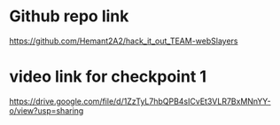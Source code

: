 # Github repo link

https://github.com/Hemant2A2/hack_it_out_TEAM-webSlayers

# video link for checkpoint 1

https://drive.google.com/file/d/1ZzTyL7hbQPB4sICvEt3VLR7BxMNnYY-o/view?usp=sharing